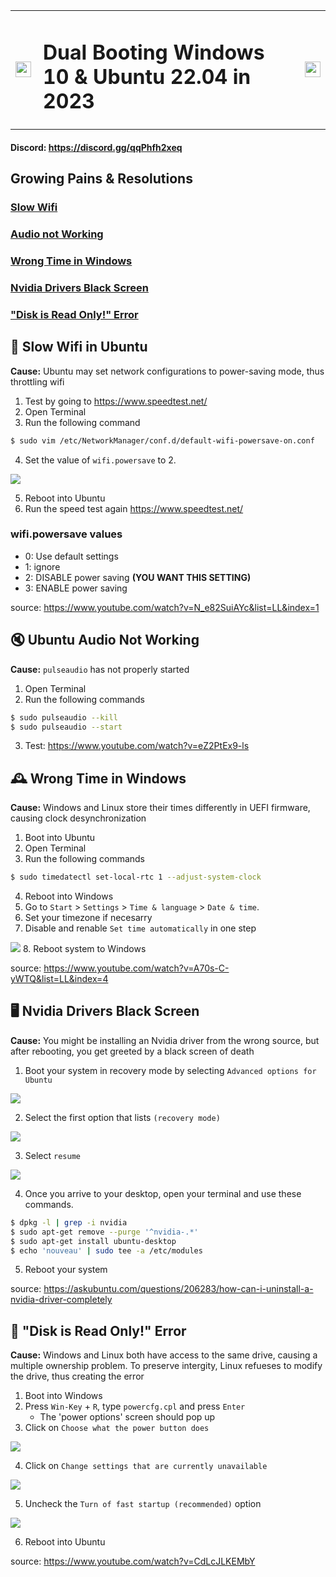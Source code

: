 
<table>
<tr>
    <td>
        <img src="./assets/windows/windows-logo.png" width='25' align='left'>
    </td>
    <td> <h1>Dual Booting Windows 10 & Ubuntu 22.04 in 2023</h1></td>
    <td>
        <img src="./assets/linux/ubuntu-logo.png" width='25' align='right'>
    </td>
</tr>

</table>

#### Discord: https://discord.gg/qqPhfh2xeq

## Growing Pains & Resolutions

### [Slow Wifi](#slowifi)
### [Audio not Working](#noaudio)
### [Wrong Time in Windows](#wrongtime)
### [Nvidia Drivers Black Screen](#nvidiadrivers)
### ["Disk is Read Only!" Error](#readonlydisks)


<div id='slowwifi'>

## 🐢 Slow Wifi in Ubuntu 
**Cause:** Ubuntu may set network configurations to power-saving mode, thus throttling wifi

1. Test by going to https://www.speedtest.net/
2. Open Terminal
3. Run the following command
```bash
$ sudo vim /etc/NetworkManager/conf.d/default-wifi-powersave-on.conf
```
4. Set the value of ``wifi.powersave`` to 2.

<img src="./assets/linux/wifi.png">

5. Reboot into Ubuntu
6. Run the speed test again https://www.speedtest.net/

### wifi.powersave values
- 0: Use default settings
- 1: ignore
- 2: DISABLE power saving **(YOU WANT THIS SETTING)**
- 3: ENABLE power saving

source: https://www.youtube.com/watch?v=N_e82SuiAYc&list=LL&index=1

</div>

<div id="noaudio">

## 🔇 Ubuntu Audio Not Working 
**Cause:** ``pulseaudio`` has not properly started

1. Open Terminal
2. Run the following commands

```bash
$ sudo pulseaudio --kill
$ sudo pulseaudio --start
```
3. Test: https://www.youtube.com/watch?v=eZ2PtEx9-ls


<div id="wrongtime">

## 🕰️ Wrong Time in Windows
**Cause:** Windows and Linux store their times differently in UEFI firmware, causing clock desynchronization
1. Boot into Ubuntu
2. Open Terminal
3. Run the following commands

```bash
$ sudo timedatectl set-local-rtc 1 --adjust-system-clock
```
4. Reboot into Windows
5. Go to ``Start``  > ``Settings``  > ``Time & language`` > ``Date & time``.
6. Set your timezone if necesarry
7. Disable and renable ``Set time automatically`` in one step
<img src="./assets/windows/datetime.png">
8. Reboot system to Windows

source: https://www.youtube.com/watch?v=A70s-C-yWTQ&list=LL&index=4

</div>

<div id="nvidiadrivers">

## 🖥️ Nvidia Drivers Black Screen

**Cause:** You might be installing an Nvidia driver from the wrong source, but after rebooting, you get greeted by a black screen of death

1. Boot your system in recovery mode by selecting ``Advanced options for Ubuntu``

<img src="./assets/linux/grub.png">

2. Select the first option that lists ``(recovery mode)``

<img src="./assets/linux/recoverymode.png">

3. Select ``resume``

<img src="./assets/linux/resume.webp">

4. Once you arrive to your desktop, open your terminal and use these commands.

```bash
$ dpkg -l | grep -i nvidia 
$ sudo apt-get remove --purge '^nvidia-.*' 
$ sudo apt-get install ubuntu-desktop 
$ echo 'nouveau' | sudo tee -a /etc/modules
```

5. Reboot your system

source: https://askubuntu.com/questions/206283/how-can-i-uninstall-a-nvidia-driver-completely

</div>

<div id="readonlydisks">

## 🚫 "Disk is Read Only!" Error

**Cause:** Windows and Linux both have access to the same drive, causing a multiple ownership problem. To preserve intergity, Linux refueses to modify the drive, thus creating the error

1. Boot into Windows
2. Press ``Win-Key`` + ``R``, type ``powercfg.cpl`` and press ``Enter``
    - The 'power options' screen should pop up
3. Click on ``Choose what the power button does``

<img src="./assets/windows/powerbutton.png">

4. Click on ``Change settings that are currently unavailable``

<img src="./assets/windows/unavailablesettings.jpg">

5. Uncheck the ``Turn of fast startup (recommended)`` option

<img src="./assets/windows/faststartup.png">

6. Reboot into Ubuntu

source: https://www.youtube.com/watch?v=CdLcJLKEMbY

</div>